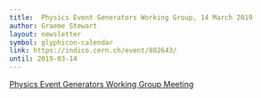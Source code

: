 ```yaml
---
title:  Physics Event Generators Working Group, 14 March 2019
author: Graeme Stewart
layout: newsletter
symbol: glyphicon-calendar
link: https://indico.cern.ch/event/802643/
until: 2019-03-14
---
```

[Physics Event Generators Working Group Meeting](https://indico.cern.ch/event/802643/)
